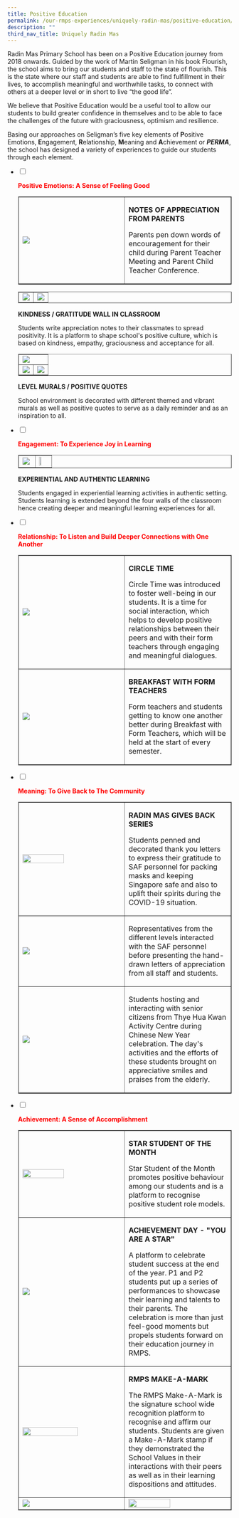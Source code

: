 ```yaml
---
title: Positive Education
permalink: /our-rmps-experiences/uniquely-radin-mas/positive-education/
description: ""
third_nav_title: Uniquely Radin Mas
---
```

<p>Radin Mas Primary School has been on a Positive Education journey from 2018 onwards. Guided by the work of Martin Seligman in his book Flourish, the school aims to bring our students and staff to the state of flourish. This is the state where our staff and students are able to find fulfillment in their lives, to accomplish meaningful and worthwhile tasks, to connect with others at a deeper level or in short to live &ldquo;the good life&rdquo;.</p>
<p>We believe that Positive Education would be a useful tool to allow our students to build greater confidence in themselves and to be able to face the challenges of the future with graciousness, optimism and resilience.</p>
<p>Basing our approaches on Seligman&rsquo;s five key elements of <strong>P</strong>ositive Emotions,&nbsp;<strong>E</strong>ngagement,&nbsp;<strong>R</strong>elationship,&nbsp;<strong>M</strong>eaning and&nbsp;<strong>A</strong>chievement or&nbsp;<strong><em>PERMA</em></strong>, the school has designed a variety of experiences to guide our students through each element.</p>
<ul class="jekyllcodex_accordion">
<li><input id="accordion1" type="checkbox" /><label for="accordion1"><p><span style="color: #ff0000;"><strong>Positive Emotions: A Sense of Feeling Good</strong></span></p></label>
<table style="border-collapse: collapse; width: 100%;" border="1">
<tbody>
<tr>
<td style="width: 50%;"><img src="/images/pe1.jpg"></td>
<td style="width: 50%;">
<p><strong>NOTES OF APPRECIATION FROM PARENTS</strong></p>
<p>Parents pen down words of encouragement for their child during Parent Teacher Meeting and Parent Child Teacher Conference.</p></td>
</tr>
</tbody>
</table>
<table style="border-collapse: collapse; width: 100%;" border="1">
<tbody>
<tr>
<td style="width: 50%;"><img src="/images/pe2.jpg"></td>
<td style="width: 50%;"><img src="/images/pe3.jpg"></td>
</tr>
</tbody>
</table>
<p><strong>KINDNESS / GRATITUDE WALL IN CLASSROOM</strong></p>
<p>Students write appreciation notes to their classmates to spread positivity. It is a platform to shape school's positive culture, which is based on kindness, empathy, graciousness and acceptance for all.</p>
<table style="border-collapse: collapse; width: 100%;" border="1">
<tbody>
<tr>
<td colspan = "2"><img src="/images/pe4.jpg"></td>
</tr>
<tr>
<td style="width: 50%;"><img src="/images/pe5.jpg"></td>
<td style="width: 50%;"><img src="/images/pe6.jpg"></td>
</tr>
</tbody>
</table>
<p><strong>LEVEL MURALS / POSITIVE QUOTES</strong></p>
<p>School environment is decorated with different themed and vibrant murals as well as positive quotes to serve as a daily reminder and as an inspiration to all.</p>
</li>
<li><input id="accordion2" type="checkbox" /><label for="accordion2"><p><span style="color: #ff0000;"><strong>Engagement: To Experience Joy in Learning</strong></span></p></label>
<table style="border-collapse: collapse; width: 100%;" border="1">
<tbody>
<tr>
<td style="width: 50%;"><img src="/images/pe7.jpg"></td>
<td style="width: 50%;"><img style="width: 50%;" src="/images/pe8.jpg"></td>
</tr>
</tbody>
</table>
<p><strong>EXPERIENTIAL AND AUTHENTIC LEARNING</strong></p>
<p>Students engaged in experiential learning activities in authentic setting. Students learning is extended beyond the four walls of the classroom hence creating deeper and meaningful learning experiences for all.</p>
</li>
<li><input id="accordion3" type="checkbox" /> <label for="accordion3"><p><span style="color: #ff0000;"><strong>Relationship: To Listen and Build Deeper Connections with One Another</span></strong></p></label>
<table style="border-collapse: collapse; width: 100%;" border="1">
<tbody>
<tr>
<td style="width: 50%;"><img src="/images/pe9.jpg"></td>
<td style="width: 50%;">
<p><strong>CIRCLE TIME</strong></p>
<p>Circle Time was introduced to foster well-being in our students. It is a time for social interaction, which helps to develop positive relationships between their peers and with their form teachers through engaging and meaningful dialogues.</p>
</td>
</tr>
<tr>
<td style="width: 50%;"><img src="/images/pe10.jpg"></td>
<td style="width: 50%;">
<p><strong>BREAKFAST WITH FORM TEACHERS</strong></p>
<p>Form teachers and students getting to know one another better during Breakfast with Form Teachers, which will be held at the start of every semester.</p>
</td>
</tr>
</tbody>
</table>
</li>
<li><input id="accordion4" type="checkbox" /><label for="accordion4"><p><span style="color: #ff0000;"><strong>Meaning: To Give Back to The Community</strong></span></p></label>
<table style="border-collapse: collapse; width: 100%;" border="1">
<tbody>
<tr>
<td style="width: 50%;"><img style="width: 65%;" src="/images/pe11.jpg"></td>
<td style="width: 50%;">
<p><strong>RADIN MAS GIVES BACK SERIES</strong></p>
<p>Students penned and decorated thank you letters to express their gratitude to SAF personnel for packing masks and keeping Singapore safe and also to uplift their spirits during the COVID-19 situation.</p>
</td>
</tr>
<tr>
<td style="width: 50%;"><img src="/images/pe12.jpg"></td>
<td style="width: 50%;">
<p>Representatives from the different levels interacted with the SAF personnel before presenting the hand-drawn letters of appreciation from all staff and students.</p>
</td>
</tr>
<tr>
<td style="width: 50%;"><img src="/images/pe13.jpg"></td>
<td style="width: 50%;">
<p>Students hosting and interacting with senior citizens from Thye Hua Kwan Activity Centre during Chinese New Year celebration. The day's activities and the efforts of these students brought on appreciative smiles and praises from the elderly.&nbsp;</p>
</td>
</tr>
</tbody>
</table>
</li>
<li><input id="accordion5" type="checkbox" /><label for="accordion5"><p><span style="color: #ff0000;"><strong>Achievement: A Sense of Accomplishment</strong></span></p></label>
<table style="border-collapse: collapse; width: 100%;" border="1">
<tbody>
<tr>
<td style="width: 50%;"><img style="width: 65%;" src="/images/pe14.jpg"></td>
<td style="width: 50%;">
<p><strong>STAR STUDENT OF THE MONTH</strong></p>
<p>Star Student of the Month promotes positive behaviour among our students and is a platform to recognise positive student role models.</p>
</td>
</tr>
<tr>
<td style="width: 50%;"><img src="/images/pe15.jpg"></td>
<td style="width: 50%;">
<p><strong>ACHIEVEMENT DAY - "YOU ARE A STAR"</strong></p>
<p>A platform to celebrate student success at the end of the year. P1 and P2 students put up a series of performances to showcase their learning and talents to their parents. The celebration is more than just feel-good moments but propels students forward on their education journey in RMPS.</p>
</td>
</tr>
<tr>
<td style="width: 50%;"><img style="width: 75%;" src="/images/pe16.jpg"></td>
<td style="width: 50%;">
<p><strong>RMPS MAKE-A-MARK<br /></strong></p>
<p>The RMPS Make-A-Mark is the signature school wide recognition platform to recognise and affirm our students. Students are given a Make-A-Mark stamp if they demonstrated the School Values in their interactions with their peers as well as in their learning dispositions and attitudes.</p>
</td>
</tr>
<tr>
<td style="width: 50%;"><img src="/images/pe17.jpg"></td>
<td style="width: 50%;"><img style="width: 65%;" src="/images/pe18.jpg"></td>
</tr>
</tbody>
</table>
</li>
</ul>